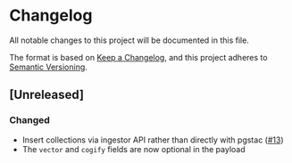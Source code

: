 # Changelog

All notable changes to this project will be documented in this file.

The format is based on [Keep a Changelog](https://keepachangelog.com/en/1.0.0/),
and this project adheres to [Semantic Versioning](https://semver.org/spec/v2.0.0.html).

## [Unreleased]

### Changed 

- Insert collections via ingestor API rather than directly with pgstac ([#13](https://github.com/NASA-IMPACT/veda-data-airflow/pull/13))
- The `vector` and `cogify` fields are now optional in the payload